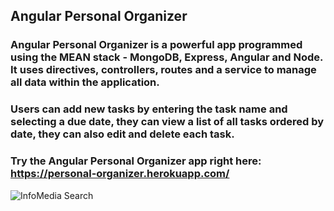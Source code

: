 ## Angular Personal Organizer

### Angular Personal Organizer is a powerful app programmed using the MEAN stack - MongoDB, Express, Angular and Node. It uses directives, controllers, routes and a service to manage all data within the application. 

### Users can add new tasks by entering the task name and selecting a due date, they can view a list of all tasks ordered by date, they can also edit and delete each task. 

### Try the Angular Personal Organizer app right here: https://personal-organizer.herokuapp.com/

![InfoMedia Search](https://github.com/windsor80/portfolio/blob/master/images/infomedia.jpg?raw=true)
